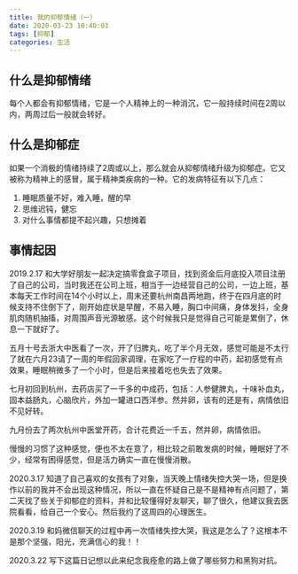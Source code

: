 ```yaml
---
title: 我的抑郁情绪（一）
date: 2020-03-23 10:40:03
tags: [抑郁]
categories: 生活
---
```


## 什么是抑郁情绪

每个人都会有抑郁情绪，它是一个人精神上的一种消沉，它一般持续时间在2周以内，两周过后一般就会转好。

## 什么是抑郁症

如果一个消极的情绪持续了2周或以上，那么就会从抑郁情绪升级为抑郁症。它又被称为精神上的感冒，属于精神类疾病的一种。它的发病特征有以下几点：

1. 睡眠质量不好，难入睡，醒的早
2. 思维迟钝，健忘
3. 对什么事情都提不起兴趣，只想摊着

## 事情起因

2019.2.17 和大学好朋友一起决定搞零食盒子项目，找到资金后月底投入项目注册了自己的公司，当时我还在公司上班，相当于一边经营自己的公司，一边上班，基本每天工作时间在14个小时以上，周末还要杭州南昌两地跑，终于在四月底的时候支持不住倒下了，刚开始症状是早醒，不易入睡，胸口中间痛，身体发抖，全身肌肉随机抽搐，对周围声音光源敏感。这个时候我只是觉得自己可能是累倒了，休息一下就好了。

五月十号去浙大中医看了一次，开了归脾丸，吃了半个月无效，感觉可能是不太行了就在六月23请了一周的年假回家调理，在家吃了一疗程的中药，起初感觉有点效果，睡眠稍微多了一个小时，但是后来接着吃也失去了效果。

七月初回到杭州，去药店买了一千多的中成药，包括：人参健脾丸，十味补血丸，固本益肠丸，心脑欣片，外加一罐进口西洋参。然并卵，该有的还是有，病情依旧不见好转。

九月份去了两次杭州中医堂开药，合计花费近一千五，然并卵，病情依旧。

慢慢的习惯了这种感觉，便也不太在意了，相比较之前敢发病的时候，睡眠好了不少，经常有困得感觉，但是活力确实一直在慢慢消散。

2020.3.17 知道了自己喜欢的女孩有了对象，当天晚上情绪失控大哭一场，但是换作以前的我并不会出现这种情况，所以一直在怀疑自己是不是精神有点问题了，第二天找了些关于抑郁症的资料，并和比较懂得好友聊天，聊了很久，他建议我去医院看看，给自己一个安心。然后我约了这周四的心理医生。

2020.3.19 和妈微信聊天的过程中再一次情绪失控大哭，我这是怎么了？这根本不是那个坚强，阳光，充满信心的我！！

2020.3.22 写下这篇日记想以此来纪念我痊愈的路上做了哪些努力和黑狗对抗。